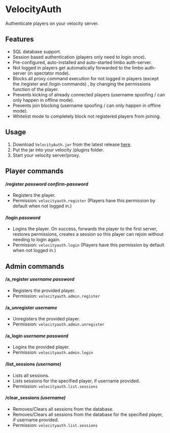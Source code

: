 # VelocityAuth
Authenticate players on your velocity server.

## Features
- SQL database support.
- Session based authentication (players only need to login once).
- Pre-configured, auto-installed and auto-started limbo auth-server.
- Not logged in players get automatically forwarded to the limbo auth-server (in spectator mode).
- Blocks all proxy command execution for not logged in players (except the /register and /login commands)
  , by changing the permissions function of the player.  
- Prevents kicking of already connected players (username spoofing / can only happen in offline mode).
- Prevents join blocking (username spoofing / can only happen in offline mode).
- Whitelist mode to completely block not registered players from joining.

## Usage
1. Download `VelocityAuth.jar` from the latest release [here](https://github.com/Osiris-Team/VelocityAuth/releases).
2. Put the jar into your velocity /plugins folder.
3. Start your velocity server/proxy.

## Player commands

#### **/register** _password_ _confirm-password_
- Registers the player.
- Permission: `velocityauth.register` (Players have this permission by default when not logged in.)

#### /login _password_
- Logins the player. On success, forwards the player to the first server, restores permissions, creates a session
  so this player can rejoin without needing to login again.
- Permission: `velocityauth.login` (Players have this permission by default when not logged in.)

## Admin commands

#### /a_register _username_ _password_
- Registers the provided player.
- Permission: `velocityauth.admin.register`

#### /a_unregister _username_
- Unregisters the provided player. 
- Permission: `velocityauth.admin.unregister`

#### /a_login _username_ _password_
- Logins the provided player.
- Permission: `velocityauth.admin.login`

#### /list_sessions _(username)_
- Lists all sessions. 
- Lists sessions for the specified player, if username provided.
- Permission: `velocityauth.list.sessions`

#### /clear_sessions _(username)_
- Removes/Clears all sessions from the database.
- Removes/Clears all sessions from the database for the specified player, if username provided.
- Permission: `velocityauth.list.sessions`
